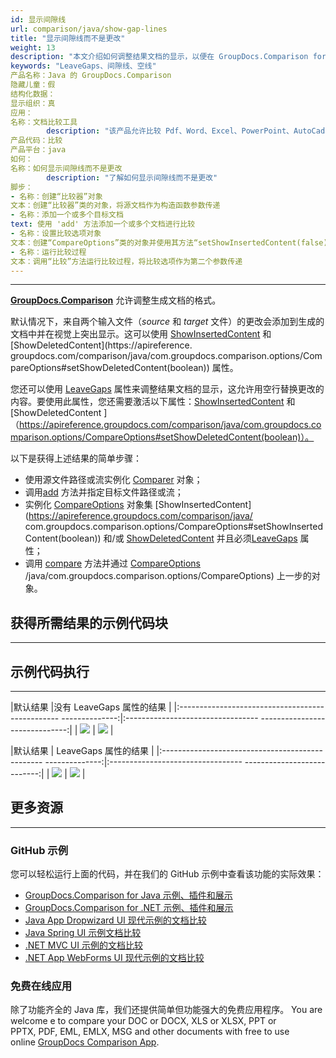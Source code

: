 ```yaml
---
id: 显示间隙线
url: comparison/java/show-gap-lines
title: "显示间隙线而不是更改"
weight: 13
description: "本文介绍如何调整结果文档的显示，以便在 GroupDocs.Comparison for Java 中将更改的内容替换为空行。"
keywords: "LeaveGaps、间隙线、空线"
产品名称：Java 的 GroupDocs.Comparison
隐藏儿童：假
结构化数据：
显示组织：真
应用：
名称：文档比较工具
        description: "该产品允许比较 Pdf、Word、Excel、PowerPoint、AutoCad、图像、代码和更多文件格式。比较 API 还支持接受或拒绝更改、提取文档信息和生成比较报告"
产品代码：比较
产品平台：java
如何：
名称：如何显示间隙线而不是更改
        description: "了解如何显示间隙线而不是更改"
脚步：
- 名称：创建“比较器”对象
文本：创建“比较器”类的对象，将源文档作为构造函数参数传递
- 名称：添加一个或多个目标文档
text: 使用 'add' 方法添加一个或多个文档进行比较
- 名称：设置比较选项对象
文本：创建“CompareOptions”类的对象并使用其方法“setShowInsertedContent(false)”、“setShowDeletedContent(false)”和“setLeaveGaps(true)”来配置适当的设置
- 名称：运行比较过程
文本：调用“比较”方法运行比较过程，将比较选项作为第二个参数传递
---
```


***

**[GroupDocs.Comparison](https://products.groupdocs.com/comparison/java)** 允许调整生成文档的格式。

默认情况下，来自两个输入文件（*source* 和 *target* 文件）的更改会添加到生成的文档中并在视觉上突出显示。这可以使用 [ShowInsertedContent](https://apireference.groupdocs.com/comparison/java/com.groupdocs.comparison.options/CompareOptions#setShowInsertedContent(boolean)) 和 [ShowDeletedContent](https://apireference. groupdocs.com/comparison/java/com.groupdocs.comparison.options/CompareOptions#setShowDeletedContent(boolean)) 属性。

您还可以使用 [LeaveGaps](https://apireference.groupdocs.com/comparison/java/com.groupdocs.comparison.options/CompareOptions#setLeaveGaps(boolean)) 属性来调整结果文档的显示，这允许用空行替换更改的内容。要使用此属性，您还需要激活以下属性：[ShowInsertedContent](https://apireference.groupdocs.com/comparison/java/com.groupdocs.comparison.options/CompareOptions#setShowInsertedContent(boolean)) 和 [ShowDeletedContent ]（https://apireference.groupdocs.com/comparison/java/com.groupdocs.comparison.options/CompareOptions#setShowDeletedContent(boolean)）。

以下是获得上述结果的简单步骤：

* 使用源文件路径或流实例化 [Comparer](https://apireference.groupdocs.com/comparison/java/com.groupdocs.comparison/Comparer) 对象；
* 调用[add](https://apireference.groupdocs.com/comparison/java/com.groupdocs.comparison/Comparer#add(java.lang.String)) 方法并指定目标文件路径或流；
* 实例化 [CompareOptions](https://apireference.groupdocs.com/comparison/java/com.groupdocs.comparison.options/CompareOptions) 对象集 [ShowInsertedContent](https://apireference.groupdocs.com/comparison/java/ com.groupdocs.comparison.options/CompareOptions#setShowInsertedContent(boolean)) 和/或 [ShowDeletedContent](https://apireference.groupdocs.com/comparison/net/groupdocs.comparison.options/compareoptions/properties/showdeletedcontent) 并且必须[LeaveGaps](https://apireference.groupdocs.com/error/404?path=comparison/net/groupdocs.comparison.options/compareoptions/properties/leavegaps) 属性；
* 调用 [compare](https://apireference.groupdocs.com/comparison/java/com.groupdocs.comparison/Comparer#compare()) 方法并通过 [CompareOptions](https://apireference.groupdocs.com/comparison) /java/com.groupdocs.comparison.options/CompareOptions) 上一步的对象。

## 获得所需结果的示例代码块

---

<script src="https://gist.github.com/groupdocs-comparison-gists/b59e5ff289223ac376574b284165125d.js"></script>

## 示例代码执行

---

|默认结果 |没有 LeaveGaps 属性的结果 |
|:------------------------------------------------ --------------:|:--------------------------------- ------------------------------:|
| ![](比较/java/images/show-gap-lines-default-result.png) | ![](比较/java/images/show-gap-lines-without-leavegaps.png) |

|默认结果 | LeaveGaps 属性的结果 |
|:------------------------------------------------ --------------:|:--------------------------------- ---------------------------:|
| ![](比较/java/images/show-gap-lines-default-result.png) | ![](比较/java/images/show-gap-lines-with-leavegaps.png) |

## 更多资源

---
### GitHub 示例
您可以轻松运行上面的代码，并在我们的 GitHub 示例中查看该功能的实际效果：

* [GroupDocs.Comparison for Java 示例、插件和展示](https://github.com/groupdocs-comparison/GroupDocs.Comparison-for-Java)
* [GroupDocs.Comparison for .NET 示例、插件和展示](https://github.com/groupdocs-comparison/GroupDocs.Comparison-for-.NET)
* [Java App Dropwizard UI 现代示例的文档比较](https://github.com/groupdocs-comparison/GroupDocs.Comparison-for-Java-Dropwizard)
* [Java Spring UI 示例文档比较](https://github.com/groupdocs-comparison/GroupDocs.Comparison-for-Java-Spring)
* [.NET MVC UI 示例的文档比较](https://github.com/groupdocs-comparison/GroupDocs.Comparison-for-.NET-MVC)
* [.NET App WebForms UI 现代示例的文档比较](https://github.com/groupdocs-comparison/GroupDocs.Comparison-for-.NET-WebForms)


### 免费在线应用
除了功能齐全的 Java 库，我们还提供简单但功能强大的免费应用程序。
You are welcome e to compare your DOC or DOCX, XLS or XLSX, PPT or PPTX, PDF, EML, EMLX, MSG and other documents with free to use online [GroupDocs Comparison App](https://products.groupdocs.app/comparison).

